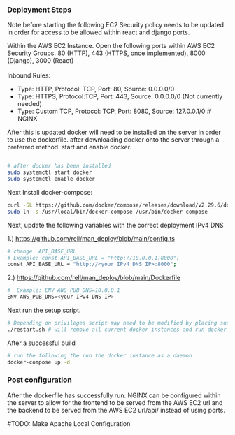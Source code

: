 ### Deployment Steps

Note before starting the following EC2 Security policy needs to be updated in order for access to be allowed within react and django ports.

Within the AWS EC2 Instance. Open the following ports within AWS EC2 Security Groups. 80 (HTTP), 443 (HTTPS, once implemented), 8000 (Django), 3000 (React)
<br>
<br>
Inbound Rules:

- Type: HTTP, Protocol: TCP, Port: 80, Source: 0.0.0.0/0
- Type: HTTPS, Protocol:TCP, Port: 443, Source: 0.0.0.0/0 (Not currently needed)
- Type: Custom TCP, Protocol: TCP, Port: 8080, Source: 127.0.0.1/0 # NGINX

After this is updated docker will need to be installed on the server in order to use the dockerfile. after downloading docker onto the server through a preferred method. start and enable docker.

```bash

# after docker has been installed
sudo systemctl start docker
sudo systemctl enable docker

```


Next Install docker-compose:

```bash
curl -SL https://github.com/docker/compose/releases/download/v2.29.6/docker-compose-linux-x86_64 -o /usr/local/bin/docker-compose
sudo ln -s /usr/local/bin/docker-compose /usr/bin/docker-compose
```

Next, update the following variables with the correct deployment IPv4 DNS

1.) https://github.com/rell/man_deploy/blob/main/config.ts

```bash
# change  API_BASE_URL
# Example: const API_BASE_URL = "http://10.0.0.1:8000";
const API_BASE_URL = "http://<your IPv4 DNS IP>:8000";
```
2.) https://github.com/rell/man_deploy/blob/main/Dockerfile

```bash
#  Example: ENV AWS_PUB_DNS=10.0.0.1
ENV AWS_PUB_DNS=<your IPv4 DNS IP>
````

Next run the setup script.

```bash
# Depending on privileges script may need to be modified by placing sudo infront of each docker/docker-compse command
./restart.sh # will remove all current docker instances and run docker with complete build

```

After a successful build

```bash
# run the following the run the docker instance as a daemon
docker-compose up -d
```

### Post configuration

After the dockerfile has successfully run. NGINX can be configured within the server to allow for the frontend to be served from the AWS EC2 url and the backend to be served from the AWS EC2 url/api/ instead of using ports.

#TODO: Make Apache Local Configuration
